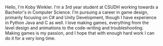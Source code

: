 Hello, I'm Koby Winkler.
I'm a 3rd year student at CSUDH working towards a Bachelor's in Computer Science.
I'm pursuing a career in game design, primarily focusing on C# and Unity Development, though
I have experience in Python Java and C as well.
I love making games, everything from the level design and animations to the code-writing and troubleshooting.
Making games is my passion, and I hope that with enough hard work I can do it for a very long time.

<!---
KobyWan17/KobyWan17 is a ✨ special ✨ repository because its `README.md` (this file) appears on your GitHub profile.
You can click the Preview link to take a look at your changes.
--->
